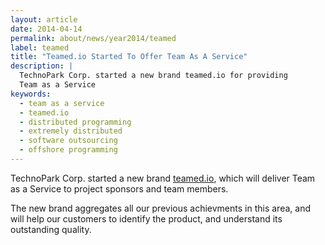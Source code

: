 ```yaml
---
layout: article
date: 2014-04-14
permalink: about/news/year2014/teamed
label: teamed
title: "Teamed.io Started To Offer Team As A Service"
description: |
  TechnoPark Corp. started a new brand teamed.io for providing
  Team as a Service
keywords:
  - team as a service
  - teamed.io
  - distributed programming
  - extremely distributed
  - software outsourcing
  - offshore programming
---
```


TechnoPark Corp. started a new brand [teamed.io](http://www.teamed.io), which will deliver Team as a 
Service to project sponsors and team members.

The new brand aggregates all our previous achievments in this area, and will help our customers to 
identify the product, and understand its outstanding quality.

